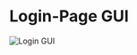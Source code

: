 # Login-Page GUI
![Login GUI](https://user-images.githubusercontent.com/84243917/131367078-a436a5c0-69e8-4db8-a797-eaa94dcec68a.png)

